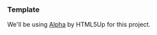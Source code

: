 ### Template

We'll be using [Alpha](https://html5up.net/uploads/demos/alpha/index.html) by HTML5Up for this project.